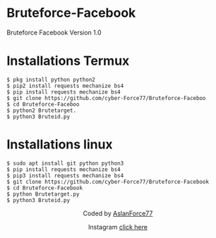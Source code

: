 # Bruteforce-Facebook
Bruteforce Facebook Version 1.0
# Installations Termux
```
$ pkg install python python2
$ pip2 install requests mechanize bs4
$ pip install requests mechanize bs4
$ git clone https://github.com/cyber-Force77/Bruteforce-Faceboo
$ cd Bruteforce-Faceboo
$ python2 Brutetarget.
$ python3 Bruteid.py
```
# Installations linux
```
$ sudo apt install git python python3
$ pip install requests mechanize bs4
$ pip3 install requests mechanize bs4
$ git clone https://github.com/cyber-Force77/Bruteforce-Facebook
$ cd Bruteforce-Facebook
$ python Brutetarget.py
$ python3 Bruteid.py
```

<p align="center">
Coded by <a href="https://instagram.com/aslanforce77">AslanForce77</a>
</p>
<p align="center">
Instagram <a href="https://instagram.com/cyber_force017">click here</a>
</p>
